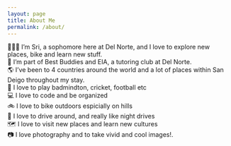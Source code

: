 ```yaml
---
layout: page
title: About Me
permalink: /about/
---
```



👨🏾‍💻 I’m Sri, a sophomore here at Del Norte, and I love to explore new places, bike and learn new stuff.<br>
🏫 I’m part of Best Buddies and EIA, a tutoring club at Del Norte.<br>
🌎 I’ve been to 4 countries around the world and a lot of places within San Deigo throughout my stay.<br>
🏈 I love to play badmindton, cricket, football etc<br>
💻 I love to code and be organized<br>
🚲 I love to bike outdoors espicially on hills<br>
🚗 I love to drive around, and really like night drives<br>
🗺️ I love to visit new places and learn new cultures<br>
📷 I love photography and to take vivid and cool images!.
